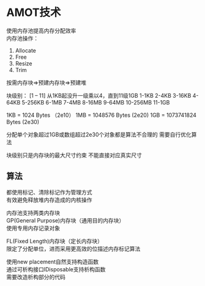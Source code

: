 # AMOT技术 #

使用内存池提高内存分配效率  
内存池操作：  
1. Allocate  
2. Free  
3. Resize  
3. Trim

按需内存块=>预建内存块=>预建堆

块级别：
[1 – 11] 从1KB起没升一级乘以4，直到11级1GB
1-1KB 2-4KB 3-16KB 4-64KB 5-256KB
6-1MB 7-4MB 8-16MB 9-64MB 10-256MB 11-1GB  

1KB = 1024 Bytes （2e10）
1MB = 1048576 Bytes (2e20)
1GB = 1073741824 Bytes (2e30)

分配单个对象超过1GB或数组超过2e30个对象都是算法不合理的
需要自行优化算法

块级别只是内存块的最大尺寸约束
不能直接对应真实尺寸

## 算法 ##
都使用标记、清除标记作为管理方式  
有效避免释放堆内存造成的内核操作

内存池支持两类内存块  
GP(General Purpose)内存块（通用目的内存块）  
使用专用内存记录对象

FL(Fixed Length)内存块（定长内存块）  
限定了分配单位，进而采用更高效的位描述内存标记算法

使用new placement自然支持构造函数  
通过可析构接口IDisposable支持析构函数  
需要改造析构部分的代码